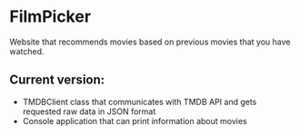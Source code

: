 # FilmPicker
Website that recommends movies based on previous movies that you have watched.

## Current version:
* TMDBClient class that communicates with TMDB API and gets requested raw data in JSON format
* Console application that can print information about movies
